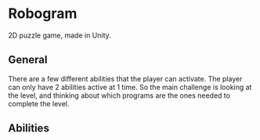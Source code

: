 # Robogram
2D puzzle game, made in Unity.
## General
There are a few different abilities that the player can activate. The player can only have 2 abilities active at 1 time. So the main challenge is looking at the level, and thinking about which programs are the ones needed to complete the level.
## Abilities

